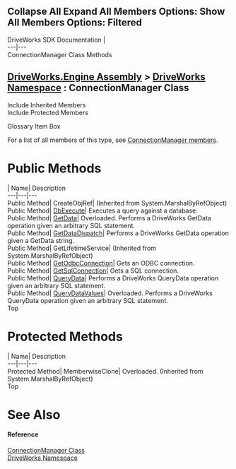 Collapse All Expand All Members Options: Show All  Members Options: Filtered   
---  
DriveWorks SDK Documentation  |   
---|---  
ConnectionManager Class Methods   
  
[DriveWorks.Engine Assembly](topic2156.md) > [DriveWorks Namespace](topic2159.md) : ConnectionManager Class  
---  
  
Include Inherited Members    
Include Protected Members    


Glossary Item Box

For a list of all members of this type, see [ConnectionManager members](topic2555.md).

# Public Methods

| Name| Description  
---|---|---  
Public Method| CreateObjRef|  (Inherited from System.MarshalByRefObject)  
Public Method| [DbExecute](topic2560.md)| Executes a query against a database.   
Public Method| [GetData](topic2561.md)| Overloaded. Performs a DriveWorks GetData operation given an arbitrary SQL statement.   
Public Method| [GetDataDispatch](topic2564.md)| Performs a DriveWorks GetData operation given a GetData string.   
Public Method| GetLifetimeService|  (Inherited from System.MarshalByRefObject)  
Public Method| [GetOdbcConnection](topic2565.md)| Gets an ODBC connection.   
Public Method| [GetSqlConnection](topic2566.md)| Gets a SQL connection.   
Public Method| [QueryData](topic2567.md)| Performs a DriveWorks QueryData operation given an arbitrary SQL statement.   
Public Method| [QueryDataValues](topic2568.md)| Overloaded. Performs a DriveWorks QueryData operation given an arbitrary SQL statement.   
Top

# Protected Methods

| Name| Description  
---|---|---  
Protected Method| MemberwiseClone| Overloaded. (Inherited from System.MarshalByRefObject)  
Top

# See Also

#### Reference

[ConnectionManager Class](topic2554.md)   
[DriveWorks Namespace](topic2159.md)


